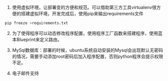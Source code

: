 1. 使用虚拟环境，让部署变的方便和规范。可以借助第三方工具virtualenv很方便的搭建虚拟环境，开发完成后，使用pip来输出requirements文件
```Python
pip freeze >requirements.txt
```
2. 为了使得程序可以动态修改程序配置，使用程序工厂函数来搭建程序，使用蓝本Blueprint来定义路由。

3. MySql数据库：部署的时候，ubuntu系统自动安装的Mysql会出现默认无密码的情况，需要手动添加root密码后加入程序配置，否则python程序会提示权限不足。

4. 电子邮件支持

